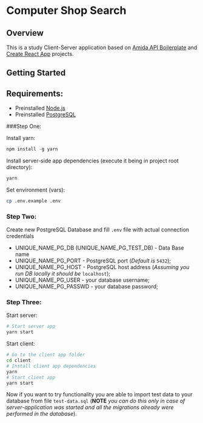 # Computer Shop Search

## Overview

This is a study Client-Server application based on [Amida API Boilerplate](https://github.com/amida-tech/api-boilerplate) and [Create React App](https://github.com/facebook/create-react-app) projects.

## Getting Started

## Requirements:
 - Preinstalled [Node.js](https://nodejs.org/)
 - Preinstalled [PostgreSQL](https://www.postgresql.org/)

###Step One:

Install yarn:
```js
npm install -g yarn
```

Install server-side app dependencies (execute it being in project root directory):
```sh
yarn
```

Set environment (vars):
```sh
cp .env.example .env
```

### Step Two:
Create new PostgreSQL Database and fill `.env` file with actual connection credentials 
- UNIQUE_NAME_PG_DB (UNIQUE_NAME_PG_TEST_DB) - Data Base name
- UNIQUE_NAME_PG_PORT - PostgreSQL port (*Default is* `5432`);
- UNIQUE_NAME_PG_HOST - PostgreSQL host address (*Assuming you run DB locally it should be* `localhost`);
- UNIQUE_NAME_PG_USER - your database username;
- UNIQUE_NAME_PG_PASSWD - your database password;

### Step Three:

Start server:
```sh
# Start server app
yarn start
```

Start client:
```sh
# Go to the client app folder
cd client
# Install client app dependencies
yarn
# Start client app
yarn start
```

Now if you want to try functionality you are able to import test data to your database from file `test-data.sql`
(**NOTE** *you can do this only in case of server-application was started and all the migrations already were performed in the database*). 
